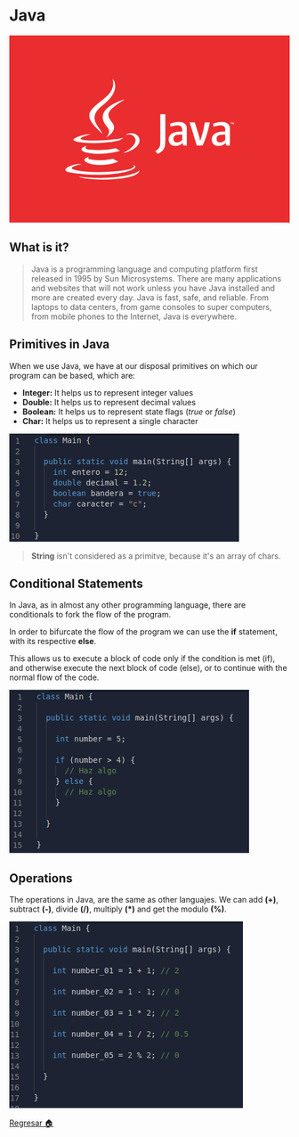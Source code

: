 # Java

![](../../../Img/j_03.png)

## What is it?
> Java is a programming language and computing platform first released in 1995 by Sun Microsystems. There are many applications and websites that will not work unless you have Java installed and more are created every day. Java is fast, safe, and reliable. From laptops to data centers, from game consoles to super computers, from mobile phones to the Internet, Java is everywhere.

## Primitives in Java
When we use Java, we have at our disposal primitives on which our program can be based, which are:
+ **Integer:** It helps us to represent integer values
+ **Double:** It helps us to represent decimal values
+ **Boolean:** It helps us to represent state flags (*true* or *false*)
+ **Char:** It helps us to represent a single character

![](../../../Img/j_02.png)

> **String** isn't considered as a primitve, because it's an array of chars.

## Conditional Statements

In Java, as in almost any other programming language, there are conditionals to fork the flow of the program.

In order to bifurcate the flow of the program we can use the **if** statement, with its respective **else**.

This allows us to execute a block of code only if the condition is met (if), and otherwise execute the next block of code (else), or to continue with the normal flow of the code.

![](../../../Img/j_05.png)

## Operations

The operations in Java, are the same as other languajes. We can add **(+)**, subtract **(-)**, divide **(/)**, multiply **(*)** and get the modulo **(%)**.

![](../../../Img/j_06.png)

[Regresar 🏠](./README.md)